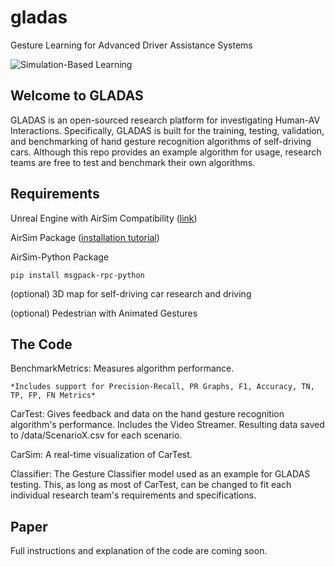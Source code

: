 # gladas
Gesture Learning for Advanced Driver Assistance Systems

![Simulation-Based Learning](pictures/GLADAS.png)

## Welcome to GLADAS

GLADAS is an open-sourced research platform for investigating Human-AV Interactions. Specifically, GLADAS is built for the training, testing, validation, and benchmarking of hand gesture recognition algorithms of self-driving cars. Although this repo provides an example algorithm for usage, research teams are free to test and benchmark their own algorithms.

## Requirements

Unreal Engine with AirSim Compatibility ([link](https://www.unrealengine.com/en-US/))

AirSim Package ([installation tutorial](https://microsoft.github.io/AirSim/docs/unreal_custenv/))

AirSim-Python Package
```
pip install msgpack-rpc-python
```
(optional) 3D map for self-driving car research and driving

(optional) Pedestrian with Animated Gestures

## The Code
BenchmarkMetrics: Measures algorithm performance.
    
    *Includes support for Precision-Recall, PR Graphs, F1, Accuracy, TN, TP, FP, FN Metrics*

CarTest: Gives feedback and data on the hand gesture recognition algorithm's performance. Includes the Video Streamer. Resulting data saved to /data/ScenarioX.csv for each scenario.

CarSim: A real-time visualization of CarTest.

Classifier: The Gesture Classifier model used as an example for GLADAS testing. This, as long as most of CarTest, can be changed to fit each individual research team's requirements and specifications.

## Paper
Full instructions and explanation of the code are coming soon.
